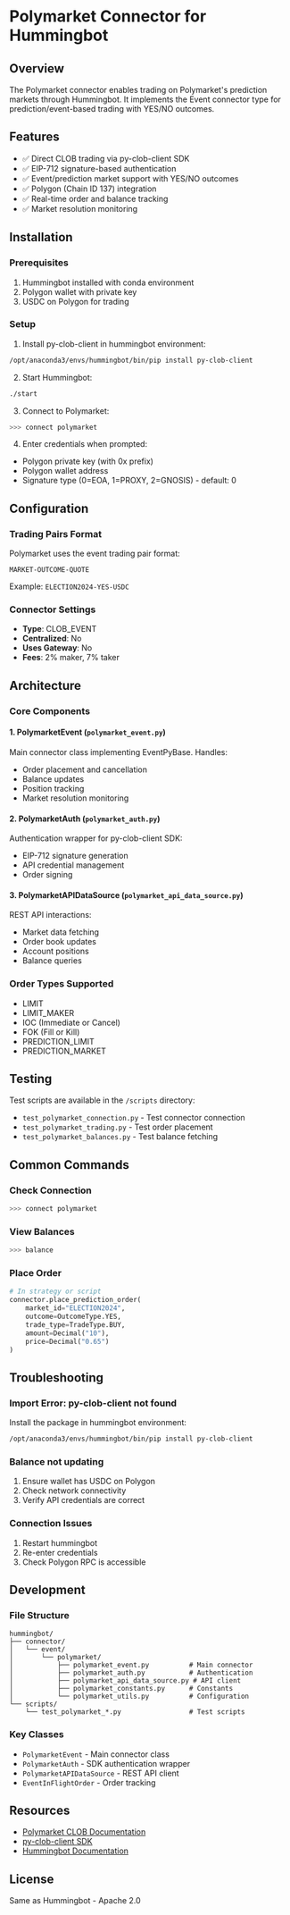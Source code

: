 # Polymarket Connector for Hummingbot

## Overview
The Polymarket connector enables trading on Polymarket's prediction markets through Hummingbot. It implements the Event connector type for prediction/event-based trading with YES/NO outcomes.

## Features
- ✅ Direct CLOB trading via py-clob-client SDK
- ✅ EIP-712 signature-based authentication
- ✅ Event/prediction market support with YES/NO outcomes
- ✅ Polygon (Chain ID 137) integration
- ✅ Real-time order and balance tracking
- ✅ Market resolution monitoring

## Installation

### Prerequisites
1. Hummingbot installed with conda environment
2. Polygon wallet with private key
3. USDC on Polygon for trading

### Setup
1. Install py-clob-client in hummingbot environment:
```bash
/opt/anaconda3/envs/hummingbot/bin/pip install py-clob-client
```

2. Start Hummingbot:
```bash
./start
```

3. Connect to Polymarket:
```bash
>>> connect polymarket
```

4. Enter credentials when prompted:
- Polygon private key (with 0x prefix)
- Polygon wallet address
- Signature type (0=EOA, 1=PROXY, 2=GNOSIS) - default: 0

## Configuration

### Trading Pairs Format
Polymarket uses the event trading pair format:
```
MARKET-OUTCOME-QUOTE
```
Example: `ELECTION2024-YES-USDC`

### Connector Settings
- **Type**: CLOB_EVENT
- **Centralized**: No
- **Uses Gateway**: No
- **Fees**: 2% maker, 7% taker

## Architecture

### Core Components

#### 1. PolymarketEvent (`polymarket_event.py`)
Main connector class implementing EventPyBase. Handles:
- Order placement and cancellation
- Balance updates
- Position tracking
- Market resolution monitoring

#### 2. PolymarketAuth (`polymarket_auth.py`)
Authentication wrapper for py-clob-client SDK:
- EIP-712 signature generation
- API credential management
- Order signing

#### 3. PolymarketAPIDataSource (`polymarket_api_data_source.py`)
REST API interactions:
- Market data fetching
- Order book updates
- Account positions
- Balance queries

### Order Types Supported
- LIMIT
- LIMIT_MAKER
- IOC (Immediate or Cancel)
- FOK (Fill or Kill)
- PREDICTION_LIMIT
- PREDICTION_MARKET

## Testing

Test scripts are available in the `/scripts` directory:
- `test_polymarket_connection.py` - Test connector connection
- `test_polymarket_trading.py` - Test order placement
- `test_polymarket_balances.py` - Test balance fetching

## Common Commands

### Check Connection
```bash
>>> connect polymarket
```

### View Balances
```bash
>>> balance
```

### Place Order
```python
# In strategy or script
connector.place_prediction_order(
    market_id="ELECTION2024",
    outcome=OutcomeType.YES,
    trade_type=TradeType.BUY,
    amount=Decimal("10"),
    price=Decimal("0.65")
)
```

## Troubleshooting

### Import Error: py-clob-client not found
Install the package in hummingbot environment:
```bash
/opt/anaconda3/envs/hummingbot/bin/pip install py-clob-client
```

### Balance not updating
1. Ensure wallet has USDC on Polygon
2. Check network connectivity
3. Verify API credentials are correct

### Connection Issues
1. Restart hummingbot
2. Re-enter credentials
3. Check Polygon RPC is accessible

## Development

### File Structure
```
hummingbot/
├── connector/
│   └── event/
│       └── polymarket/
│           ├── polymarket_event.py          # Main connector
│           ├── polymarket_auth.py           # Authentication
│           ├── polymarket_api_data_source.py # API client
│           ├── polymarket_constants.py      # Constants
│           └── polymarket_utils.py          # Configuration
└── scripts/
    └── test_polymarket_*.py                 # Test scripts
```

### Key Classes
- `PolymarketEvent` - Main connector class
- `PolymarketAuth` - SDK authentication wrapper
- `PolymarketAPIDataSource` - REST API client
- `EventInFlightOrder` - Order tracking

## Resources
- [Polymarket CLOB Documentation](https://docs.polymarket.com/developers/CLOB)
- [py-clob-client SDK](https://github.com/Polymarket/py-clob-client)
- [Hummingbot Documentation](https://docs.hummingbot.org)

## License
Same as Hummingbot - Apache 2.0

